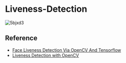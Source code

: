# Liveness-Detection

![5bjxd3](https://user-images.githubusercontent.com/61585411/180654289-19020295-d710-40e0-b99e-9b361d78d898.gif)

## Reference
- [Face Liveness Detection Via OpenCV And Tensorflow](https://kickertech.com/face-liveness-detection-via-opencv-and-tensorflow/)
- [Liveness Detection with OpenCV](https://pyimagesearch.com/2019/03/11/liveness-detection-with-opencv/)
